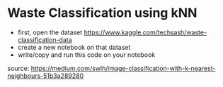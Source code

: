 # Waste Classification using kNN
- first, open the dataset https://www.kaggle.com/techsash/waste-classification-data
- create a new notebook on that dataset
- write/copy and run this code on your notebook

source: https://medium.com/swlh/image-classification-with-k-nearest-neighbours-51b3a289280
